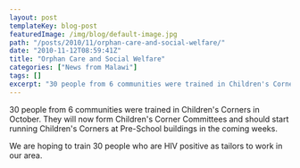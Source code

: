 ```yaml
---
layout: post
templateKey: blog-post
featuredImage: /img/blog/default-image.jpg
path: "/posts/2010/11/orphan-care-and-social-welfare/"
date: "2010-11-12T08:59:41Z"
title: "Orphan Care and Social Welfare"
categories: ["News from Malawi"]
tags: []
excerpt: "30 people from 6 communities were trained in Children's Corners in October. They will now form Chil..."
---
```


30 people from 6 communities were trained in Children's Corners in October. They will now form Children's Corner Committees and should start running Children's Corners at Pre-School buildings in the coming weeks.

We are hoping to train 30 people who are HIV positive as tailors to work in our area.